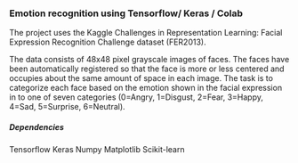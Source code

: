 <h3>Emotion recognition using Tensorflow/ Keras / Colab</h3>

The project uses the Kaggle Challenges in Representation Learning: Facial Expression Recognition Challenge dataset (FER2013). 

The data consists of 48x48 pixel grayscale images of faces. The faces have been automatically registered so that the face is more or less centered and occupies about the same amount of space in each image. The task is to categorize each face based on the emotion shown in the facial expression in to one of seven categories (0=Angry, 1=Disgust, 2=Fear, 3=Happy, 4=Sad, 5=Surprise, 6=Neutral).

<h5>Dependencies</h5>
</ln>

Tensorflow
Keras
Numpy
Matplotlib
Scikit-learn

